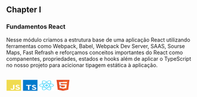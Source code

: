 ## Chapter I
### Fundamentos React 

Nesse módulo criamos a estrutura base de uma aplicação React utilizando ferramentas como Webpack, Babel, Webpack Dev Server, SAAS, Sourse Maps, Fast Refrash e reforçamos conceitos importantes do React como companentes, propriedades, estados e hooks além de aplicar o TypeScript no nosso projeto para acicionar tipagem estática à aplicação. 

<div style="display: inline_block"><br>
  <img align="center" alt="Logo Js" height="30" width="40" src="https://raw.githubusercontent.com/devicons/devicon/master/icons/javascript/javascript-plain.svg">
  <img align="center" alt="Logo Ts" height="30" width="40" src="https://raw.githubusercontent.com/devicons/devicon/master/icons/typescript/typescript-plain.svg">
  <img align="center" alt="Logo React" height="30" width="40" src="https://raw.githubusercontent.com/devicons/devicon/master/icons/react/react-original.svg">
  <img align="center" alt="Logo HTML" height="30" width="40" src="https://raw.githubusercontent.com/devicons/devicon/master/icons/html5/html5-original.svg">

 

 
</div>